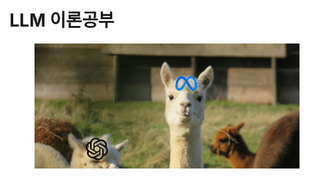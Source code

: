 # LLM 이론공부

<figure><img src=".gitbook/assets/pagecover.png" alt=""><figcaption></figcaption></figure>
